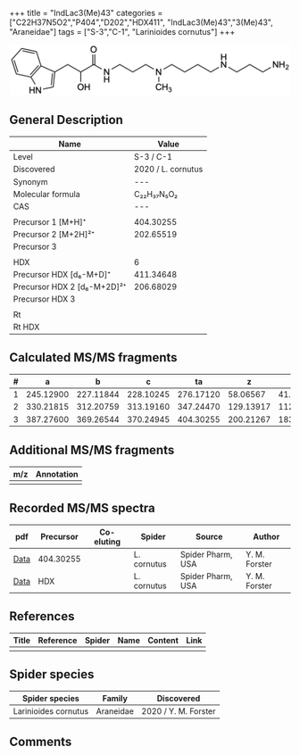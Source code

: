 +++
title = "IndLac3(Me)43"
categories = ["C22H37N5O2","P404","D202","HDX411",
"IndLac3(Me)43","3(Me)43",
"Araneidae"]
tags = ["S-3","C-1",
"Larinioides cornutus"]
+++

![](/img/IndLac3(Me)43.png)

## General Description

| Name                       | Value              |
|----------------------------|--------------------|
| Level                      | S-3 / C-1          |
| Discovered                 | 2020 / L. cornutus |
| Synonym                    | ---                |
| Molecular formula          | C₂₂H₃₇N₅O₂                   |
| CAS                        | ---                |
|                            |                    |
| Precursor 1 [M+H]⁺          | 404.30255           |
| Precursor 2 [M+2H]²⁺        | 202.65519           |
| Precursor 3                |                    |
|                            |                    |
| HDX                        | 6                   |
| Precursor HDX   [d₆-M+D]⁺   | 411.34648                   |
| Precursor HDX 2 [d₆-M+2D]²⁺ | 206.68029                   |
| Precursor HDX 3            |                    |
|                            |                    |
| Rt                         |                    |
| Rt HDX                     |                    |

## Calculated MS/MS fragments

| # | a         | b         | c         | ta        | z         | y         | tz        |
|---|-----------|-----------|-----------|-----------|-----------|-----------|-----------|
| 1 | 245.12900 | 227.11844 | 228.10245 | 276.17120 | 58.06567 | 41.03912 | 75.09222 |
| 2 | 330.21815 | 312.20759 | 313.19160 | 347.24470 | 129.13917 | 112.11262 | 160.18137 |
| 3 | 387.27600 | 369.26544 | 370.24945 | 404.30255 | 200.21267 | 183.18612 | 217.23922 |

## Additional MS/MS fragments

| m/z | Annotation |
|-----|------------|
|     |            |

## Recorded MS/MS spectra

| pdf                                             | Precursor | Co-eluting | Spider      | Source                       | Author        |
|-------------------------------------------------|-----------|------------|-------------|------------------------------|---------------|
| [Data](/pdf/L-cornutus/404_IndLac3(Me)43_Lc.pdf) | 404.30255 |           | L. cornutus | Spider Pharm, USA | Y. M. Forster |
| [Data](/pdf/L-cornutus/404_IndLac3(Me)43_Lc_HDX.pdf) | HDX |           | L. cornutus | Spider Pharm, USA | Y. M. Forster |


## References

| Title | Reference | Spider | Name | Content | Link |
|-------|-----------|--------|------|---------|------|
|       |           |        |      |         |      |

## Spider species

| Spider species     | Family     | Discovered           |
|--------------------|------------|----------------------|
| Larinioides cornutus | Araneidae | 2020 / Y. M. Forster |


## Comments
